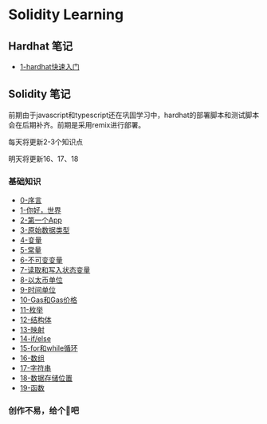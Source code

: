 # Solidity Learning

## Hardhat 笔记

* [1-hardhat快速入门](./note/hardhat/1-hardhatQuickStart.md)

## Solidity 笔记

前期由于javascript和typescript还在巩固学习中，hardhat的部署脚本和测试脚本会在后期补齐。前期是采用remix进行部署。

每天将更新2-3个知识点

明天将更新16、17、18

### 基础知识

* [0-序言](./contracts/Preface/Preface.md)
* [1-你好，世界](./contracts/HelloWorld/HelloWorld.md)
* [2-第一个App](./contracts/FirstApp/FirstApp.md)
* [3-原始数据类型](./contracts/Primitives/Primitives.md)
* [4-变量](./contracts/Variables/Variables.md)
* [5-常量](./contracts/Constants/Constants.md)
* [6-不可变变量](./contracts/Immutable/Immutable.md)
* [7-读取和写入状态变量](./contracts/ReadAndWriteState/ReadAndWriteState.md)
* [8-以太币单位](./contracts/EtherAndWei/EtherAndWei.md)
* [9-时间单位](./contracts/Time/Time.md)
* [10-Gas和Gas价格](./contracts/GasAndGasPrice/GasAndGasPrice.md)
* [11-枚举](./contracts/EnumDemo/Enum.md)
* [12-结构体](./contracts/Struct/Struct.md)
* [13-映射](./contracts/Mapping/Mapping.md)
* [14-if/else](./contracts/IfElse/IfElse.md)
* [15-for和while循环](./contracts/ForAndWhile/ForAndWhile.md)
* [16-数组](./contracts/Array/Array.md)
* [17-字符串](./contracts/String/String.md)
* [18-数据存储位置](./contracts/DataLocations/DataLocations.md)
* [19-函数](contracts/FunctionInputOutputReturn/Function.md)

### 创作不易，给个🌟吧
